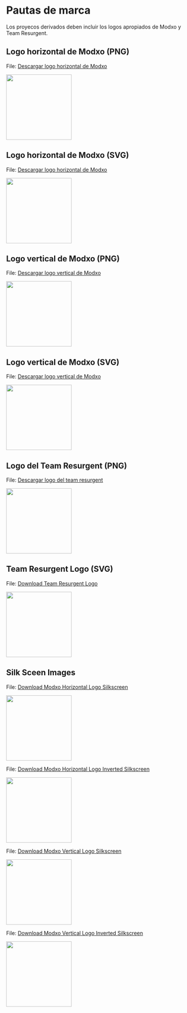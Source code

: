 # Pautas de marca

Los proyecos derivados deben incluir los logos apropiados de Modxo y Team Resurgent.


## Logo horizontal de Modxo (PNG)

File: [Descargar logo horizontal de Modxo](branding/Modxo-horizontal.png)

<img src="branding/Modxo-horizontal.png" height="176">

## Logo horizontal de Modxo (SVG)

File: [Descargar logo horizontal de Modxo](branding/Modxo-horizontal.SVG)

<img src="branding/Modxo-horizontal.svg" height="176">

## Logo vertical de Modxo (PNG)

File: [Descargar logo vertical de Modxo](branding/Modxo-vertical.png)

<img src="branding/Modxo-vertical.png" height="176">

## Logo vertical de Modxo (SVG)

File: [Descargar logo vertical de Modxo](branding/Modxo-vertical.SVG)

<img src="branding/Modxo-vertical.svg" height="176">

## Logo del Team Resurgent (PNG)

File: [Descargar logo del team resurgent](branding/team-resurgent.png)

<img src="branding/team-resurgent.png" height="176">

## Team Resurgent Logo (SVG)

File: [Download Team Resurgent Logo](branding/team-resurgent.svg)

<img src="branding/team-resurgent.svg" height="176">

## Silk Sceen Images

File: [Download Modxo Horizontal Logo Silkscreen](branding/modxo-horizontal-silk.png)

<img src="branding/modxo-horizontal-silk.png" height="176">

File: [Download Modxo Horizontal Logo Inverted Silkscreen](branding/modxo-horizontal-inverted-silk.png)

<img src="branding/modxo-horizontal-inverted-silk.png" height="176">

File: [Download Modxo Vertical Logo Silkscreen](branding/modxo-vertical-silk.png)

<img src="branding/modxo-vertical-silk.png" height="176">

File: [Download Modxo Vertical Logo Inverted Silkscreen](branding/modxo-vertical-inverted-silk.png)

<img src="branding/modxo-vertical-inverted-silk.png" height="176">
